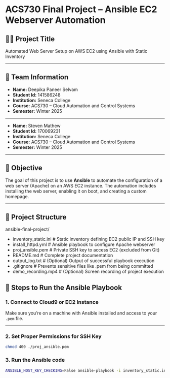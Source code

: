# ACS730 Final Project – Ansible EC2 Webserver Automation

## 👨‍💻 Project Title
Automated Web Server Setup on AWS EC2 using Ansible with Static Inventory

---

## 🧠 Team Information

- **Name:** Deepika Paneer Selvam
- **Student Id:** 141586248
- **Institution:** Seneca College  
- **Course:** ACS730 – Cloud Automation and Control Systems  
- **Semester:** Winter 2025

---

- **Name:** Steven Mathew  
- **Student Id:** 170069231
- **Institution:** Seneca College  
- **Course:** ACS730 – Cloud Automation and Control Systems  
- **Semester:** Winter 2025



---

## 🎯 Objective

The goal of this project is to use **Ansible** to automate the configuration of a web server (Apache) on an AWS EC2 instance. The automation includes installing the web server, enabling it on boot, and creating a custom homepage.

---

## 📂 Project Structure

ansible-final-project/
- inventory_static.ini        # Static inventory defining EC2 public IP and SSH key
- install_httpd.yml           # Ansible playbook to configure Apache webserver
-  proj_ansible.pem            # Private SSH key to access EC2 (excluded from Git)
-  README.md                   # Complete project documentation
-  output_log.txt              # (Optional) Output of successful playbook execution
- .gitignore                  # Prevents sensitive files like .pem from being committed
-  demo_recording.mp4          # (Optional) Screen recording of project execution

## 🚀 Steps to Run the Ansible Playbook

### 1. Connect to Cloud9 or EC2 Instance
Make sure you’re on a machine with Ansible installed and access to your `.pem` file.

---

### 2. Set Proper Permissions for SSH Key

```bash
chmod 400 ./proj_ansible.pem
```

### 3. Run the Ansible code
```bash
ANSIBLE_HOST_KEY_CHECKING=False ansible-playbook -i inventory_static.ini install_httpd.yml
```
